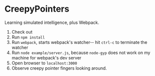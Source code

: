# CreepyPointers
Learning simulated intelligence, plus Webpack.

1. Check out
2. Run `npm install`
3. Run `webpack`, starts webpack's watcher-- hit `ctrl-c` to terminate the watcher
4. Run `node example/server.js`, because `node-gyp` does not work on my machine for webpack's dev server
5. Open browser to `localhost:3000`
6. Observe creepy pointer fingers looking around.
